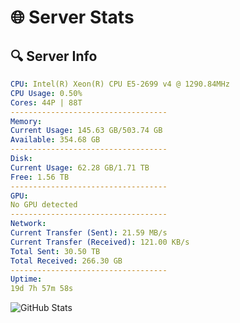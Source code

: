 # 🌐 Server Stats
## 🔍 Server Info
```yaml
CPU: Intel(R) Xeon(R) CPU E5-2699 v4 @ 1290.84MHz
CPU Usage: 0.50%
Cores: 44P | 88T
-----------------------------------
Memory:
Current Usage: 145.63 GB/503.74 GB
Available: 354.68 GB
-----------------------------------
Disk:
Current Usage: 62.28 GB/1.71 TB
Free: 1.56 TB
-----------------------------------
GPU:
No GPU detected
-----------------------------------
Network:
Current Transfer (Sent): 21.59 MB/s
Current Transfer (Received): 121.00 KB/s
Total Sent: 30.50 TB
Total Received: 266.30 GB
-----------------------------------
Uptime:
19d 7h 57m 58s
```
![GitHub Stats](https://img.shields.io/badge/Updated-2025-03-27_05:20:47-blue)
